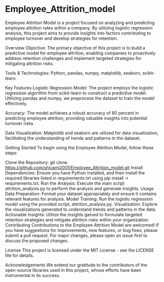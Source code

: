 # Employee_Attrition_model
Employee Attrition Model is a project focused on analyzing and predicting employee attrition rates within a company. By utilizing logistic regression analysis, this project aims to provide insights into factors contributing to employee turnover and develop strategies for retention.

Overview
Objective: The primary objective of this project is to build a predictive model for employee attrition, enabling companies to proactively address retention challenges and implement targeted strategies for mitigating attrition risks.

Tools & Technologies: Python, pandas, numpy, matplotlib, seaborn, scikit-learn.

Key Features
Logistic Regression Model: The project employs the logistic regression algorithm from scikit-learn to construct a predictive model. Utilizing pandas and numpy, we preprocess the dataset to train the model effectively.

Accuracy: The model achieves a robust accuracy of 80 percent in predicting employee attrition, providing valuable insights into potential turnover risks.

Data Visualization: Matplotlib and seaborn are utilized for data visualization, facilitating the understanding of trends and patterns in the dataset.

Getting Started
To begin using the Employee Attrition Model, follow these steps:

Clone the Repository: git clone https://github.com/shivamj2001/Employee_Attrition_model.git
Install Dependencies: Ensure you have Python installed, and then install the required libraries listed in requirements.txt using pip install -r requirements.txt.
Run the Analysis: Execute the main script attrition_analysis.py to perform the analysis and generate insights.
Usage
Data Preparation: Format your dataset appropriately and ensure it contains relevant features for analysis.
Model Training: Run the logistic regression model using the provided script, attrition_analysis.py.
Visualization: Explore the visualizations generated to understand trends and patterns in the data.
Actionable Insights: Utilize the insights gained to formulate targeted retention strategies and mitigate attrition risks within your organization.
Contributing
Contributions to the Employee Attrition Model are welcomed! If you have suggestions for improvements, new features, or bug fixes, please submit a pull request. For major changes, please open an issue first to discuss the proposed changes.

License
This project is licensed under the MIT License - see the LICENSE file for details.

Acknowledgements
We extend our gratitude to the contributors of the open-source libraries used in this project, whose efforts have been instrumental in its success.
